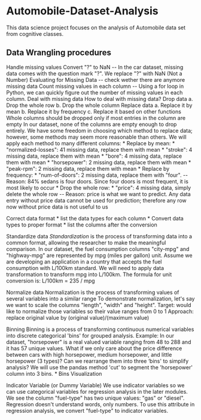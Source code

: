 # Automobile-Dataset-Analysis
This data science project focuses on the analysis of Automobile data set from cognitive classes.

## Data Wrangling procedures

Handle missing values
        Convert "?" to NaN -- In the car dataset, missing data comes with the question mark "?". We replace "?" with NaN (Not a Number)
        Evaluating for Missing Data -- check wether there are anymore missing data
        Count missing values in each column -- Using a for loop in Python, we can quickly figure out the number of missing values in each column.
        Deal with missing data
            How to deal with missing data?
                Drop data
                    a. Drop the whole row
                    b. Drop the whole column
                Replace data
                    a. Replace it by mean
                    b. Replace it by frequency
                    c. Replace it based on other functions
            Whole columns should be dropped only if most entries in the column are empty
            In our dataset, none of the columns are empty enough to drop entirely. We have some freedom in choosing which method to replace data; however, some methods may seem more reasonable than others. We will apply each method to many different columns:
                * Replace by mean:
                    * "normalized-losses": 41 missing data, replace them with mean
                    * "stroke": 4 missing data, replace them with mean
                    * "bore": 4 missing data, replace them with mean
                    * "horsepower": 2 missing data, replace them with mean
                    * "peak-rpm": 2 missing data, replace them with mean
                * Replace by frequency:
                    * "num-of-doors": 2 missing data, replace them with "four". -- Reason: 84% sedans is four doors. Since four doors is most frequent, it is most likely to occur
                * Drop the whole row:
                    * "price": 4 missing data, simply delete the whole row -- Reason: price is what we want to predict. Any data entry without price data cannot be used for prediction; therefore any row now without price data is not useful to us
                    
Correct data format
        * list the data types for each column
        * Convert data types to proper format
        * list the columns after the conversion
        
Standardize data
        *Standardization* is the process of transforming data into a common format, allowing the researcher to make the meaningful comparison.
        In our dataset, the fuel consumption columns "city-mpg" and "highway-mpg" are represented by mpg (miles per gallon) unit. Assume we are developing an application in a country that accepts the fuel consumption with L/100km standard.
        We will need to apply data transformation to transform mpg into L/100km. The formula for unit conversion is:
        L/100km = 235 / mpg
        
 Normalize data
        Normalization is the process of transforming values of several variables into a similar range
        To demonstrate normalization, let's say we want to scale the columns "length", "width" and "height".
        Target: would like to normalize those variables so their value ranges from 0 to 1
        Approach: replace original value by (original value)/(maximum value)        
        
Binning
        Binning is a process of transforming continuous numerical variables into discrete categorical 'bins' for grouped analysis.
        Example:
        In our dataset, "horsepower" is a real valued variable ranging from 48 to 288 and it has 57 unique values. What if we only care about the price difference between cars with high horsepower, medium horsepower, and little horsepower (3 types)? Can we rearrange them into three ‘bins' to simplify analysis?
        We will use the pandas method 'cut' to segment the 'horsepower' column into 3 bins.
        * Bins Visualization
        
Indicator Variable (or Dummy Variable)
        We use indicator variables so we can use categorical variables for regression analysis in the later modules.
        We see the column "fuel-type" has two unique values: "gas" or "diesel". Regression doesn't understand words, only numbers. To use this attribute in regression analysis, we convert "fuel-type" to indicator variables.

